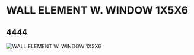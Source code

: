 # WALL ELEMENT W. WINDOW 1X5X6
## 4444
![WALL ELEMENT W. WINDOW 1X5X6](https://lc-www-live-s.legocdn.com/media/bricks/5/2/444426.jpg)